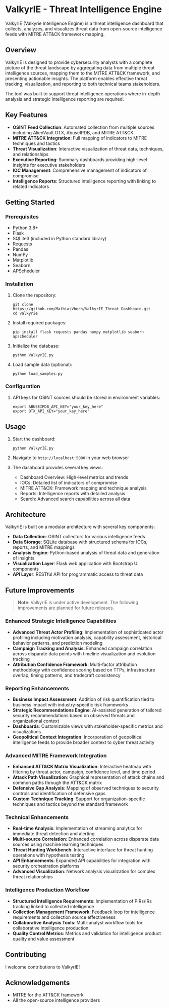 # ValkyrIE - Threat Intelligence Engine

ValkyrIE (Valkyrie Intelligence Engine) is a threat intelligence dashboard that collects, analyzes, and visualizes threat data from open-source intelligence feeds with MITRE ATT&CK framework mapping.

## Overview

ValkyrIE is designed to provide cybersecurity analysts with a complete picture of the threat landscape by aggregating data from multiple threat intelligence sources, mapping them to the MITRE ATT&CK framework, and presenting actionable insights. The platform enables effective threat tracking, visualization, and reporting to both technical teams stakeholders.

The tool was built to support threat intelligence operations where in-depth analysis and strategic intelligence reporting are required.

## Key Features

- **OSINT Feed Collection**: Automated collection from multiple sources including AlienVault OTX, AbuseIPDB, and MITRE ATT&CK
- **MITRE ATT&CK Integration**: Full mapping of indicators to MITRE techniques and tactics
- **Threat Visualization**: Interactive visualization of threat data, techniques, and relationships
- **Executive Reporting**: Summary dashboards providing high-level insights for executive stakeholders
- **IOC Management**: Comprehensive management of indicators of compromise
- **Intelligence Reports**: Structured intelligence reporting with linking to related indicators

## Getting Started

### Prerequisites

- Python 3.8+
- Flask
- SQLite3 (included in Python standard library)
- Requests
- Pandas
- NumPy
- Matplotlib
- Seaborn
- APScheduler

### Installation

1. Clone the repository:
   ```
   git clone https://github.com/MathiasVbech/ValkyrIE_Threat_Dashboard.git
   cd valkyrie
   ```

2. Install required packages:
   ```
   pip install flask requests pandas numpy matplotlib seaborn apscheduler
   ```

3. Initialize the database:
   ```
   python ValkyrIE.py
   ```

4. Load sample data (optional):
   ```
   python load_samples.py
   ```

### Configuration

1. API keys for OSINT sources should be stored in environment variables:
   ```
   export ABUSEIPDB_API_KEY="your_key_here"
   export OTX_API_KEY="your_key_here"
   ```

## Usage

1. Start the dashboard:
   ```
   python ValkyrIE.py
   ```

2. Navigate to `http://localhost:5000` in your web browser

3. The dashboard provides several key views:
   - Dashboard Overview: High-level metrics and trends
   - IOCs: Detailed list of indicators of compromise
   - MITRE ATT&CK: Framework mapping and technique analysis
   - Reports: Intelligence reports with detailed analysis
   - Search: Advanced search capabilities across all data

## Architecture

ValkyrIE is built on a modular architecture with several key components:

- **Data Collection**: OSINT collectors for various intelligence feeds
- **Data Storage**: SQLite database with structured schema for IOCs, reports, and MITRE mappings
- **Analysis Engine**: Python-based analysis of threat data and generation of insights
- **Visualization Layer**: Flask web application with Bootstrap UI components
- **API Layer**: RESTful API for programmatic access to threat data

## Future Improvements

> **Note**: ValkyrIE is under active development. The following improvements are planned for future releases.

### Enhanced Strategic Intelligence Capabilities

- **Advanced Threat Actor Profiling**: Implementation of sophisticated actor profiling including motivation analysis, capability assessment, historical behavior patterns, and prediction modeling
- **Campaign Tracking and Analysis**: Enhanced campaign correlation across disparate data points with timeline visualization and evolution tracking
- **Attribution Confidence Framework**: Multi-factor attribution methodology with confidence scoring based on TTPs, infrastructure overlap, timing patterns, and tradecraft consistency

### Reporting Enhancements

- **Business Impact Assessment**: Addition of risk quantification tied to business impact with industry-specific risk frameworks
- **Strategic Recommendations Engine**: AI-assisted generation of tailored security recommendations based on observed threats and organizational context
- **Dashboards**: Customizable views with stakeholder-specific metrics and visualizations
- **Geopolitical Context Integration**: Incorporation of geopolitical intelligence feeds to provide broader context to cyber threat activity

### Advanced MITRE Framework Integration

- **Enhanced ATT&CK Matrix Visualization**: Interactive heatmap with filtering by threat actor, campaign, confidence level, and time period
- **Attack Path Visualization**: Graphical representation of attack chains and common paths through the ATT&CK matrix
- **Defensive Gap Analysis**: Mapping of observed techniques to security controls and identification of defensive gaps
- **Custom Technique Tracking**: Support for organization-specific techniques and tactics beyond the standard framework

### Technical Enhancements

- **Real-time Analysis**: Implementation of streaming analytics for immediate threat detection and alerting
- **Multi-source Correlation**: Enhanced correlation across disparate data sources using machine learning techniques
- **Threat Hunting Workbench**: Interactive interface for threat hunting operations with hypothesis testing
- **API Enhancements**: Expanded API capabilities for integration with security orchestration platforms
- **Advanced Visualization**: Network analysis visualization for complex threat relationships

### Intelligence Production Workflow

- **Structured Intelligence Requirements**: Implementation of PIRs/IRs tracking linked to collected intelligence
- **Collection Management Framework**: Feedback loop for intelligence requirements and collection source effectiveness
- **Collaborative Analysis Tools**: Multi-analyst workflow tools for collaborative intelligence production
- **Quality Control Metrics**: Metrics and validation for intelligence product quality and value assessment

## Contributing

I welcome contributions to ValkyrIE! 

## Acknowledgements

- MITRE for the ATT&CK framework
- All the open-source intelligence providers
